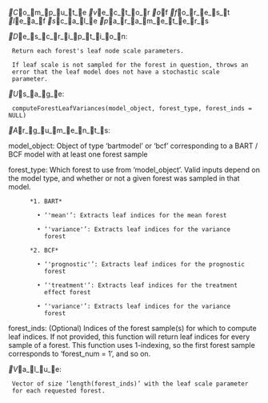_C_o_m_p_u_t_e _v_e_c_t_o_r _o_f _f_o_r_e_s_t _l_e_a_f _s_c_a_l_e _p_a_r_a_m_e_t_e_r_s

_D_e_s_c_r_i_p_t_i_o_n:

     Return each forest's leaf node scale parameters.

     If leaf scale is not sampled for the forest in question, throws an
     error that the leaf model does not have a stochastic scale
     parameter.

_U_s_a_g_e:

     computeForestLeafVariances(model_object, forest_type, forest_inds = NULL)
     
_A_r_g_u_m_e_n_t_s:

model_object: Object of type ‘bartmodel’ or ‘bcf’ corresponding to a
          BART / BCF model with at least one forest sample

forest_type: Which forest to use from ‘model_object’. Valid inputs
          depend on the model type, and whether or not a given forest
          was sampled in that model.

          *1. BART*

            • ‘'mean'’: Extracts leaf indices for the mean forest

            • ‘'variance'’: Extracts leaf indices for the variance
              forest

          *2. BCF*

            • ‘'prognostic'’: Extracts leaf indices for the prognostic
              forest

            • ‘'treatment'’: Extracts leaf indices for the treatment
              effect forest

            • ‘'variance'’: Extracts leaf indices for the variance
              forest

forest_inds: (Optional) Indices of the forest sample(s) for which to
          compute leaf indices. If not provided, this function will
          return leaf indices for every sample of a forest. This
          function uses 1-indexing, so the first forest sample
          corresponds to ‘forest_num = 1’, and so on.

_V_a_l_u_e:

     Vector of size ‘length(forest_inds)’ with the leaf scale parameter
     for each requested forest.

